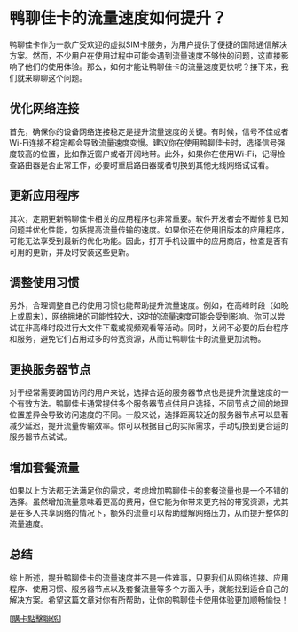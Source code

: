 # 鸭聊佳卡的流量速度如何提升？

鸭聊佳卡作为一款广受欢迎的虚拟SIM卡服务，为用户提供了便捷的国际通信解决方案。然而，不少用户在使用过程中可能会遇到流量速度不够快的问题，这直接影响了他们的使用体验。那么，如何才能让鸭聊佳卡的流量速度更快呢？接下来，我们就来聊聊这个问题。

## 优化网络连接

首先，确保你的设备网络连接稳定是提升流量速度的关键。有时候，信号不佳或者Wi-Fi连接不稳定都会导致流量速度变慢。建议你在使用鸭聊佳卡时，选择信号强度较高的位置，比如靠近窗户或者开阔地带。此外，如果你在使用Wi-Fi，记得检查路由器是否正常工作，必要时重启路由器或者切换到其他无线网络试试看。

## 更新应用程序

其次，定期更新鸭聊佳卡相关的应用程序也非常重要。软件开发者会不断修复已知问题并优化性能，包括提高流量传输的速度。如果你还在使用旧版本的应用程序，可能无法享受到最新的优化功能。因此，打开手机设置中的应用商店，检查是否有可用的更新，并及时安装这些更新。

## 调整使用习惯

另外，合理调整自己的使用习惯也能帮助提升流量速度。例如，在高峰时段（如晚上或周末），网络拥堵的可能性较大，这时的流量速度可能会受到影响。你可以尝试在非高峰时段进行大文件下载或视频观看等活动。同时，关闭不必要的后台程序和服务，避免它们占用过多的带宽资源，从而让鸭聊佳卡的流量更加流畅。

## 更换服务器节点

对于经常需要跨国访问的用户来说，选择合适的服务器节点也是提升流量速度的一个有效方法。鸭聊佳卡通常提供多个服务器节点供用户选择，不同节点之间的地理位置差异会导致访问速度的不同。一般来说，选择距离较近的服务器节点可以显著减少延迟，提升流量传输效率。你可以根据自己的实际需求，手动切换到更合适的服务器节点试试。

## 增加套餐流量

如果以上方法都无法满足你的需求，考虑增加鸭聊佳卡的套餐流量也是一个不错的选择。虽然增加流量意味着更高的费用，但它能为你带来更充裕的带宽资源，尤其是在多人共享网络的情况下，额外的流量可以帮助缓解网络压力，从而提升整体的流量速度。

## 总结

综上所述，提升鸭聊佳卡的流量速度并不是一件难事，只要我们从网络连接、应用程序、使用习惯、服务器节点以及套餐流量等多个方面入手，就能找到适合自己的解决方案。希望这篇文章对你有所帮助，让你的鸭聊佳卡使用体验更加顺畅愉快！

[[購卡點擊聯係](https://t.me/s/esim1088)]
